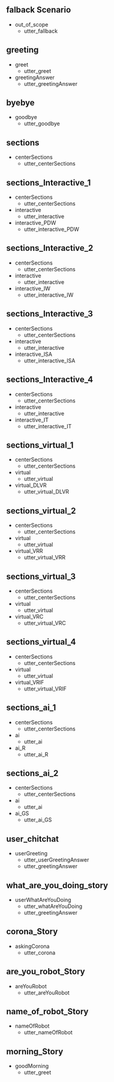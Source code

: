## falback Scenario
* out_of_scope
  <!-- - action_default_fallback -->
  - utter_fallback

## greeting
* greet
  - utter_greet
* greetingAnswer
  - utter_greetingAnswer

## byebye
* goodbye
  - utter_goodbye

## sections
* centerSections
  - utter_centerSections

## sections_Interactive_1
* centerSections
  - utter_centerSections
* interactive
  - utter_interactive
* interactive_PDW
  - utter_interactive_PDW
  <!-- - utter_askAboutAnyotherHelp -->

## sections_Interactive_2
* centerSections
  - utter_centerSections
* interactive
  - utter_interactive
* interactive_IW
  - utter_interactive_IW
 <!-- - utter_askAboutAnyotherHelp -->

## sections_Interactive_3
* centerSections
  - utter_centerSections
* interactive
  - utter_interactive
* interactive_ISA
  - utter_interactive_ISA
  <!-- - utter_askAboutAnyotherHelp -->

## sections_Interactive_4
* centerSections
  - utter_centerSections
* interactive
  - utter_interactive
* interactive_IT
  - utter_interactive_IT
  <!-- - utter_askAboutAnyotherHelp -->

## sections_virtual_1
* centerSections
  - utter_centerSections
* virtual
  - utter_virtual
* virtual_DLVR
  - utter_virtual_DLVR
 <!-- - utter_askAboutAnyotherHelp -->

## sections_virtual_2
* centerSections
  - utter_centerSections
* virtual
  - utter_virtual
* virtual_VRR
  - utter_virtual_VRR
  <!-- - utter_askAboutAnyotherHelp -->

## sections_virtual_3
* centerSections
  - utter_centerSections
* virtual
  - utter_virtual
* virtual_VRC
  - utter_virtual_VRC
 <!-- - utter_askAboutAnyotherHelp -->

## sections_virtual_4
* centerSections
  - utter_centerSections
* virtual
  - utter_virtual
* virtual_VRIF
  - utter_virtual_VRIF
  <!-- - utter_askAboutAnyotherHelp -->

## sections_ai_1
* centerSections
  - utter_centerSections
* ai
  - utter_ai
* ai_R
  - utter_ai_R
 <!-- - utter_askAboutAnyotherHelp -->

## sections_ai_2
* centerSections
  - utter_centerSections
* ai
  - utter_ai
* ai_GS
  - utter_ai_GS
  <!-- - utter_askAboutAnyotherHelp -->

## user_chitchat
* userGreeting
  - utter_userGreetingAnswer
  - utter_greetingAnswer

## what_are_you_doing_story
* userWhatAreYouDoing
  - utter_whatAreYouDoing
  - utter_greetingAnswer

## corona_Story
* askingCorona
  - utter_corona

## are_you_robot_Story
* areYouRobot
  - utter_areYouRobot

## name_of_robot_Story
* nameOfRobot
  - utter_nameOfRobot

## morning_Story
 * goodMorning
   - utter_greet
